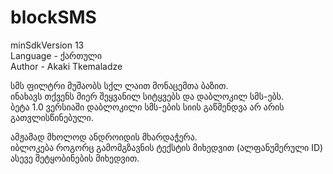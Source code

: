 # blockSMS

minSdkVersion 13<br>
Language - ქართული<br>
Author - Akaki Tkemaladze<br>

სმს ფილტრი მუშაობს სქლ ლაით მონაცემთა ბაზით.<br>
ინახავს თქვენს მიერ შეყვანილ სიტყვებს და დაბლოკილ სმს-ებს.<br>
ბეტა 1.0 ვერსიაში დაბლოკილი სმს-ების სიის გაწმენდვა არ არის გათვლისწინებული.<br>

ამჟამად მხოლოდ ანდროიდის მხარდაჭერა.<br>
იბლოკება როგორც გამომგზავნის ტექსტის მიხედვით (ალფანუმერული ID) ასევე შეტყობინების მიხედვით.
<br>
